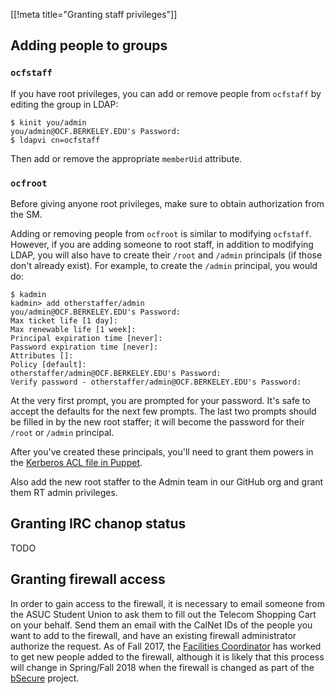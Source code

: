 [[!meta title="Granting staff privileges"]]

## Adding people to groups

### `ocfstaff`

If you have root privileges, you can add or remove people from `ocfstaff` by
editing the group in LDAP:

```
$ kinit you/admin
you/admin@OCF.BERKELEY.EDU's Password:
$ ldapvi cn=ocfstaff
```

Then add or remove the appropriate `memberUid` attribute.

### `ocfroot`

Before giving anyone root privileges, make sure to obtain authorization from the
SM.

Adding or removing people from `ocfroot` is similar to modifying `ocfstaff`.
However, if you are adding someone to root staff, in addition to modifying LDAP,
you will also have to create their `/root` and `/admin` principals (if those
don't already exist). For example, to create the `/admin` principal, you would
do:

```
$ kadmin
kadmin> add otherstaffer/admin
you/admin@OCF.BERKELEY.EDU's Password:
Max ticket life [1 day]:
Max renewable life [1 week]:
Principal expiration time [never]:
Password expiration time [never]:
Attributes []:
Policy [default]:
otherstaffer/admin@OCF.BERKELEY.EDU's Password:
Verify password - otherstaffer/admin@OCF.BERKELEY.EDU's Password:
```

At the very first prompt, you are prompted for your password. It's safe to
accept the defaults for the next few prompts. The last two prompts should be
filled in by the new root staffer; it will become the password for their `/root`
or `/admin` principal.

After you've created these principals, you'll need to grant them powers in the
[Kerberos ACL file in
Puppet](https://github.com/ocf/puppet/blob/master/modules/ocf_kerberos/files/kadmind.acl).

Also add the new root staffer to the Admin team in our GitHub org and grant them
RT admin privileges.


## Granting IRC chanop status

TODO


## Granting firewall access

In order to gain access to the firewall, it is necessary to email someone from
the ASUC Student Union to ask them to fill out the Telecom Shopping Cart on your
behalf. Send them an email with the CalNet IDs of the people you want to add to
the firewall, and have an existing firewall administrator authorize the request.
As of Fall 2017, the [Facilities
Coordinator](https://studentunion.berkeley.edu/our-team/) has worked to get new
people added to the firewall, although it is likely that this process will
change in Spring/Fall 2018 when the firewall is changed as part of the
[bSecure](https://bsecure.berkeley.edu) project.

